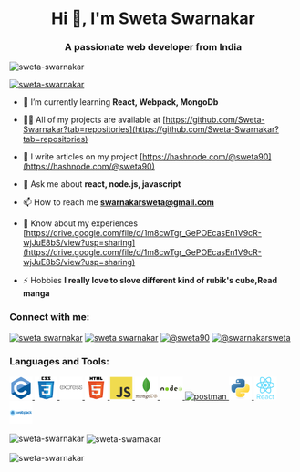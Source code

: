 <h1 align="center">Hi 👋, I'm Sweta Swarnakar</h1>
<h3 align="center">A passionate web developer from India</h3>

<p align="left"> <img src="https://komarev.com/ghpvc/?username=sweta-swarnakar&label=Profile%20views&color=0e75b6&style=flat" alt="sweta-swarnakar" /> </p>

<p align="left"> <a href="https://github.com/ryo-ma/github-profile-trophy"><img src="https://github-profile-trophy.vercel.app/?username=sweta-swarnakar" alt="sweta-swarnakar" /></a> </p>

- 🌱 I’m currently learning **React, Webpack, MongoDb**

- 👨‍💻 All of my projects are available at [https://github.com/Sweta-Swarnakar?tab=repositories](https://github.com/Sweta-Swarnakar?tab=repositories)

- 📝 I write articles on my project [https://hashnode.com/@sweta90](https://hashnode.com/@sweta90)

- 💬 Ask me about **react, node.js, javascript**

- 📫 How to reach me **swarnakarsweta@gmail.com**

- 📄 Know about my experiences [https://drive.google.com/file/d/1m8cwTgr_GePOEcasEn1V9cR-wjJuE8bS/view?usp=sharing](https://drive.google.com/file/d/1m8cwTgr_GePOEcasEn1V9cR-wjJuE8bS/view?usp=sharing)

- ⚡ Hobbies **I really love to slove different kind of rubik's cube,Read manga**

<h3 align="left">Connect with me:</h3>
<p align="left">
<a href="https://linkedin.com/in/sweta swarnakar" target="blank"><img align="center" src="https://raw.githubusercontent.com/rahuldkjain/github-profile-readme-generator/master/src/images/icons/Social/linked-in-alt.svg" alt="sweta swarnakar" height="30" width="40" /></a>
<a href="https://fb.com/sweta swarnakar" target="blank"><img align="center" src="https://raw.githubusercontent.com/rahuldkjain/github-profile-readme-generator/master/src/images/icons/Social/facebook.svg" alt="sweta swarnakar" height="30" width="40" /></a>
<a href="https://hashnode.com/@sweta90" target="blank"><img align="center" src="https://raw.githubusercontent.com/rahuldkjain/github-profile-readme-generator/master/src/images/icons/Social/hashnode.svg" alt="@sweta90" height="30" width="40" /></a>
<a href="https://www.hackerrank.com/@swarnakarsweta" target="blank"><img align="center" src="https://raw.githubusercontent.com/rahuldkjain/github-profile-readme-generator/master/src/images/icons/Social/hackerrank.svg" alt="@swarnakarsweta" height="30" width="40" /></a>
</p>

<h3 align="left">Languages and Tools:</h3>
<p align="left"> <a href="https://www.cprogramming.com/" target="_blank" rel="noreferrer"> <img src="https://raw.githubusercontent.com/devicons/devicon/master/icons/c/c-original.svg" alt="c" width="40" height="40"/> </a> <a href="https://www.w3schools.com/css/" target="_blank" rel="noreferrer"> <img src="https://raw.githubusercontent.com/devicons/devicon/master/icons/css3/css3-original-wordmark.svg" alt="css3" width="40" height="40"/> </a> <a href="https://expressjs.com" target="_blank" rel="noreferrer"> <img src="https://raw.githubusercontent.com/devicons/devicon/master/icons/express/express-original-wordmark.svg" alt="express" width="40" height="40"/> </a> <a href="https://www.w3.org/html/" target="_blank" rel="noreferrer"> <img src="https://raw.githubusercontent.com/devicons/devicon/master/icons/html5/html5-original-wordmark.svg" alt="html5" width="40" height="40"/> </a> <a href="https://developer.mozilla.org/en-US/docs/Web/JavaScript" target="_blank" rel="noreferrer"> <img src="https://raw.githubusercontent.com/devicons/devicon/master/icons/javascript/javascript-original.svg" alt="javascript" width="40" height="40"/> </a> <a href="https://www.mongodb.com/" target="_blank" rel="noreferrer"> <img src="https://raw.githubusercontent.com/devicons/devicon/master/icons/mongodb/mongodb-original-wordmark.svg" alt="mongodb" width="40" height="40"/> </a> <a href="https://nodejs.org" target="_blank" rel="noreferrer"> <img src="https://raw.githubusercontent.com/devicons/devicon/master/icons/nodejs/nodejs-original-wordmark.svg" alt="nodejs" width="40" height="40"/> </a> <a href="https://postman.com" target="_blank" rel="noreferrer"> <img src="https://www.vectorlogo.zone/logos/getpostman/getpostman-icon.svg" alt="postman" width="40" height="40"/> </a> <a href="https://www.python.org" target="_blank" rel="noreferrer"> <img src="https://raw.githubusercontent.com/devicons/devicon/master/icons/python/python-original.svg" alt="python" width="40" height="40"/> </a> <a href="https://reactjs.org/" target="_blank" rel="noreferrer"> <img src="https://raw.githubusercontent.com/devicons/devicon/master/icons/react/react-original-wordmark.svg" alt="react" width="40" height="40"/> </a> <a href="https://webpack.js.org" target="_blank" rel="noreferrer"> <img src="https://raw.githubusercontent.com/devicons/devicon/d00d0969292a6569d45b06d3f350f463a0107b0d/icons/webpack/webpack-original-wordmark.svg" alt="webpack" width="40" height="40"/> </a> </p>

<p><img align="left" src="https://github-readme-stats.vercel.app/api/top-langs?username=sweta-swarnakar&show_icons=true&locale=en&layout=compact" alt="sweta-swarnakar" /></p>

<p>&nbsp;<img align="center" src="https://github-readme-stats.vercel.app/api?username=sweta-swarnakar&show_icons=true&locale=en" alt="sweta-swarnakar" /></p>

<p><img align="center" src="https://github-readme-streak-stats.herokuapp.com/?user=sweta-swarnakar&" alt="sweta-swarnakar" /></p>
